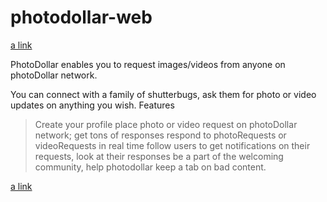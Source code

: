 # photodollar-web

[a link](https://photodollar.in)

PhotoDollar enables you to request images/videos from anyone on photoDollar network.

You can connect with a family of shutterbugs, ask them for photo or video updates on anything you
wish.
Features
> Create your profile
> place photo or video request on photoDollar network; get tons of responses
> respond to photoRequests or videoRequests in real time
> follow users to get notifications on their requests, look at their responses
> be a part of the welcoming community, help photodollar keep a tab on bad content.

[a link](https://photodollar.in)

